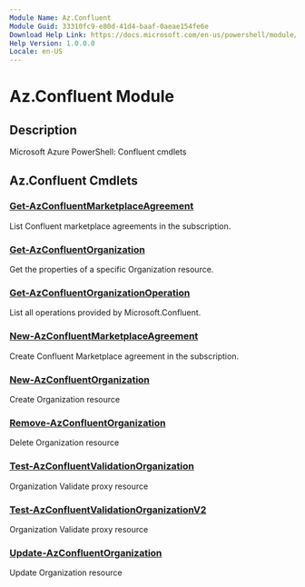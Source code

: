 ```yaml
---
Module Name: Az.Confluent
Module Guid: 33310fc9-e80d-41d4-baaf-0aeae154fe6e
Download Help Link: https://docs.microsoft.com/en-us/powershell/module/az.confluent
Help Version: 1.0.0.0
Locale: en-US
---
```


# Az.Confluent Module
## Description
Microsoft Azure PowerShell: Confluent cmdlets

## Az.Confluent Cmdlets
### [Get-AzConfluentMarketplaceAgreement](Get-AzConfluentMarketplaceAgreement.md)
List Confluent marketplace agreements in the subscription.

### [Get-AzConfluentOrganization](Get-AzConfluentOrganization.md)
Get the properties of a specific Organization resource.

### [Get-AzConfluentOrganizationOperation](Get-AzConfluentOrganizationOperation.md)
List all operations provided by Microsoft.Confluent.

### [New-AzConfluentMarketplaceAgreement](New-AzConfluentMarketplaceAgreement.md)
Create Confluent Marketplace agreement in the subscription.

### [New-AzConfluentOrganization](New-AzConfluentOrganization.md)
Create Organization resource

### [Remove-AzConfluentOrganization](Remove-AzConfluentOrganization.md)
Delete Organization resource

### [Test-AzConfluentValidationOrganization](Test-AzConfluentValidationOrganization.md)
Organization Validate proxy resource

### [Test-AzConfluentValidationOrganizationV2](Test-AzConfluentValidationOrganizationV2.md)
Organization Validate proxy resource

### [Update-AzConfluentOrganization](Update-AzConfluentOrganization.md)
Update Organization resource

